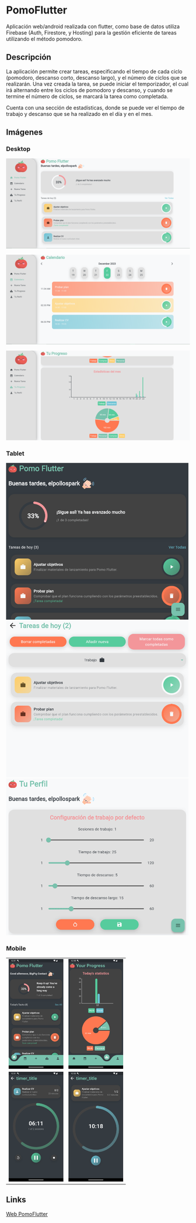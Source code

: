 # PomoFlutter

Aplicación web/android realizada con flutter, como base de datos utiliza Firebase (Auth, Firestore, y Hosting) para la gestión eficiente de tareas utilizando el método pomodoro.

## Descripción

La aplicación permite crear tareas, especificando el tiempo de cada ciclo (pomodoro, descanso corto, descanso largo), y el número de ciclos que se realizarán. Una vez creada la tarea, se puede iniciar el temporizador, el cual irá alternando entre los ciclos de pomodoro y descanso, y cuando se termine el número de ciclos, se marcará la tarea como completada.

Cuenta con una sección de estadísticas, donde se puede ver el tiempo de trabajo y descanso que se ha realizado en el día y en el mes.

## Imágenes

### Desktop

![Home Desktop](./assets/home_desk.PNG)

![Calendar Desktop](./assets/calen_desk.PNG)

![Statistics Desktop](./assets/stati_desk.PNG)

### Tablet

<img src="./assets/home_tablet.PNG" alt="Home Tablet" width="500" height="428" />

<img src="./assets/filter_tablet.PNG" alt="Home Tablet" width="500" height="428" />

<img src="./assets/config_tablet.PNG" alt="Home Tablet" width="500" height="428" />

### Mobile

<table>
    <tr>
        <td><img src="./assets/home_mobile.png" alt="Home Mobile" width="150" height="300" /></td>
        <td><img src="./assets/stati_mobile.png" alt="Notificaciones Mobile" width="150" height="300" /></td>
    </tr>
    <tr>
        <td><img src="./assets/timer_mobile.png" alt="Notificaciones Mobile" width="150" height="300" /></td>
        <td><img src="./assets/timer_2_mobile.png" alt="Notificaciones Mobile" width="150" height="300" /></td>
    </tr>
</table>

## Links

[Web PomoFlutter](https://pomo-flutter.web.app/)
